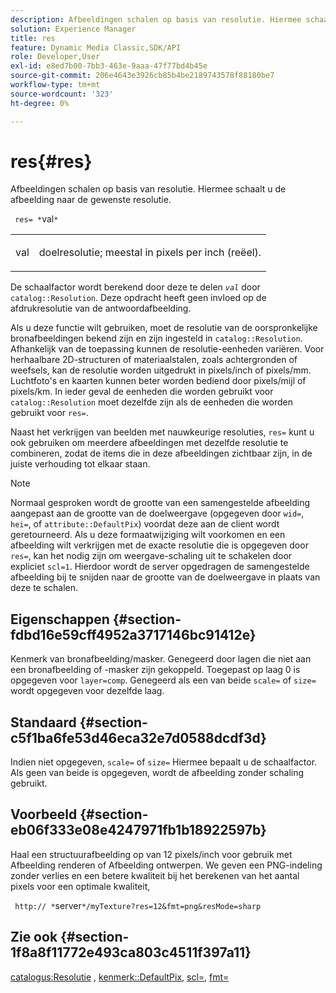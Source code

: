```yaml
---
description: Afbeeldingen schalen op basis van resolutie. Hiermee schaalt u de afbeelding naar de gewenste resolutie.
solution: Experience Manager
title: res
feature: Dynamic Media Classic,SDK/API
role: Developer,User
exl-id: e8ed7b00-7bb3-463e-9aaa-47f77bd4b45e
source-git-commit: 206e4643e3926cb85b4be2189743578f88180be7
workflow-type: tm+mt
source-wordcount: '323'
ht-degree: 0%

---
```


# res{#res}

Afbeeldingen schalen op basis van resolutie. Hiermee schaalt u de afbeelding naar de gewenste resolutie.

` res= *`val`*`

<table id="simpletable_E69F3709266749C4A165C90FF18FF5AA"> 
 <tr class="strow"> 
  <td class="stentry"> <p> <span class="varname"> val </span> </p> </td> 
  <td class="stentry"> <p>doelresolutie; meestal in pixels per inch (reëel). </p> </td> 
 </tr> 
</table>

De schaalfactor wordt berekend door deze te delen *`val`* door `catalog::Resolution`. Deze opdracht heeft geen invloed op de afdrukresolutie van de antwoordafbeelding.

Als u deze functie wilt gebruiken, moet de resolutie van de oorspronkelijke bronafbeeldingen bekend zijn en zijn ingesteld in `catalog::Resolution`. Afhankelijk van de toepassing kunnen de resolutie-eenheden variëren. Voor herhaalbare 2D-structuren of materiaalstalen, zoals achtergronden of weefsels, kan de resolutie worden uitgedrukt in pixels/inch of pixels/mm. Luchtfoto&#39;s en kaarten kunnen beter worden bediend door pixels/mijl of pixels/km. In ieder geval de eenheden die worden gebruikt voor `catalog::Resolution` moet dezelfde zijn als de eenheden die worden gebruikt voor `res=`.

Naast het verkrijgen van beelden met nauwkeurige resoluties, `res=` kunt u ook gebruiken om meerdere afbeeldingen met dezelfde resolutie te combineren, zodat de items die in deze afbeeldingen zichtbaar zijn, in de juiste verhouding tot elkaar staan.

>[!NOTE]
>
>Normaal gesproken wordt de grootte van een samengestelde afbeelding aangepast aan de grootte van de doelweergave (opgegeven door `wid=`, `hei=`, of `attribute::DefaultPix`) voordat deze aan de client wordt geretourneerd. Als u deze formaatwijziging wilt voorkomen en een afbeelding wilt verkrijgen met de exacte resolutie die is opgegeven door `res=`, kan het nodig zijn om weergave-schaling uit te schakelen door expliciet `scl=1`. Hierdoor wordt de server opgedragen de samengestelde afbeelding bij te snijden naar de grootte van de doelweergave in plaats van deze te schalen.

## Eigenschappen {#section-fdbd16e59cff4952a3717146bc91412e}

Kenmerk van bronafbeelding/masker. Genegeerd door lagen die niet aan een bronafbeelding of -masker zijn gekoppeld. Toegepast op laag 0 is opgegeven voor `layer=comp`. Genegeerd als een van beide `scale=` of `size=` wordt opgegeven voor dezelfde laag.

## Standaard {#section-c5f1ba6fe53d46eca32e7d0588dcdf3d}

Indien niet opgegeven, `scale=` of `size=` Hiermee bepaalt u de schaalfactor. Als geen van beide is opgegeven, wordt de afbeelding zonder schaling gebruikt.

## Voorbeeld {#section-eb06f333e08e4247971fb1b18922597b}

Haal een structuurafbeelding op van 12 pixels/inch voor gebruik met Afbeelding renderen of Afbeelding ontwerpen. We geven een PNG-indeling zonder verlies en een betere kwaliteit bij het berekenen van het aantal pixels voor een optimale kwaliteit,

` http:// *`server`*/myTexture?res=12&fmt=png&resMode=sharp`

## Zie ook {#section-1f8a8f11772e493ca803c4511f397a11}

[catalogus:Resolutie](../../../../../is-api/image-catalog/image-serving-api-ref/c-image-catalog-reference/c-image-svg-data-reference/c-image-data-reference/r-resolution-cat.md#reference-de489f5f36b64bd0831749546f8728e1) , [kenmerk::DefaultPix](../../../../../is-api/image-catalog/image-serving-api-ref/c-image-catalog-reference/c-attributes-reference/r-defaultpix.md#reference-996b2c22b30f4fd9b970c84063306df1), [scl=](../../../../../is-api/http-ref/image-serving-api-ref/c-http-protocol-reference/c-command-reference/r-scl.md#reference-b2a74e493d0d407e98fe350551ba3fcc), [fmt=](../../../../../is-api/http-ref/image-serving-api-ref/c-http-protocol-reference/c-command-reference/r-is-http-fmt.md#reference-cdf10043423b45ba9fe15157fb3ae37a)
